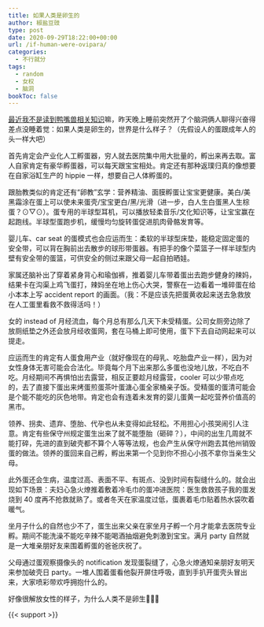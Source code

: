 ```yaml
---
title: 如果人类是卵生的
author: 椒盐豆豉
type: post
date: 2020-09-29T18:22:00+00:00
url: /if-human-were-ovipara/
categories:
  - 不行就分
tags:
  - random
  - 女权
  - 脑洞
bookToc: false
---
```

[最近我不是读到鸭嘴兽相关知识](https://t.me/mtfront/873)嘛，昨天晚上睡前突然开了个脑洞俩人聊得兴奋得差点没睡着觉：如果人类是卵生的，世界是什么样子？（先假设人的蛋跟成年人的头一样大吧）

首先肯定会产业化人工孵蛋器，穷人就去医院集中用大批量的，孵出来再去取。富人自家肯定有豪华孵蛋器，可以每天跟宝宝相处。肯定还有那种返璞归真的像想要在自家浴缸生产的 hippie 一样，想要自己人体孵蛋的。

跟胎教类似的肯定还有“卵教”玄学：营养精油、面膜孵蛋让宝宝更健康。美白/美黑霜涂在蛋上可以使未来蛋壳/宝宝更白/黑/光滑（进一步，白人生白蛋黑人生棕蛋？⊙▽⊙）。蛋专用的半球型耳机，可以播放轻柔音乐/文化知识等，让宝宝赢在起跑线。半球型蛋跑步机，缓慢均匀旋转蛋促进肌肉骨骼发育等。

婴儿车、car seat 的蛋模式也会应运而生：柔软的半球型床垫，能稳定固定蛋的安全带，可以背在胸前出去散步的球形带蛋器。有把手的像个菜篮子一样半球型内壁有安全带的蛋篮，可供安全的侧过来跟父母一起自拍晒娃。

家属还脑补出了穿着紧身背心和瑜伽裤，推着婴儿车带着蛋出去跑步健身的辣妈，结果卡在沟渠上鸡飞蛋打，辣妈坐在地上伤心大哭，警察在一边看着一堆碎蛋在给小本本上写 accident report 的画面。（我：不是应该先把蛋黄收起来送去急救放在人工蛋里看救不救得活吗！）

女的 instead of 月经流血，每个月总有那么几天下未受精蛋。公司女厕旁边除了放厕纸垫之外还会放月经收蛋网，套在马桶上即可使用，蛋下下去自动网起来可以提走。

应运而生的肯定有人蛋食用产业（就好像现在的母乳、吃胎盘产业一样），因为对女性身体无害可能会合法化。毕竟每个月下出来那么多蛋也没地儿放，不吃白不吃。月经期间不再惧怕出去露营，相反正要趁月经露营，cooler 可以少带点吃的，去了直接下蛋出来烤蛋煎蛋茶叶蛋溏心蛋全家桶亲子饭。受精蛋的蛋清可能会是个能不能吃的灰色地带。肯定也会有连着未发育的婴儿蛋黄一起吃营养价值高的黑市。

领养、拐卖、遗弃、堕胎、代孕也从未变得如此轻松。不用担心小孩哭闹引人注意。肯定有些保守州规定蛋生出来了就不能堕胎（砸碎？），中间的出生几周就不能打碎，先进的直到破壳都不算个人等等法规，也会产生从保守州跑去其他州销毁蛋的做法。领养的蛋回来自己孵，孵出来第一个见到你不担心小孩不拿你当亲生父母。

此外蛋还会生病，温度过高、表面不平、有斑点、没到时间有裂缝什么的。就会出现如下场景：夫妇心急火燎推着敷着冷毛巾的蛋冲进医院：医生救救孩子我的蛋发烧到 40 度再不抢救就熟了。或者冬天在家温度过低，蛋裹着毛巾贴着热水袋吹着暖气。

坐月子什么的自然也少不了，蛋生出来父亲在家坐月子孵一个月才能拿去医院专业孵。期间不能洗澡不能吃辛辣不能喝酒抽烟避免刺激到宝宝。满月 party 自然就是一大堆亲朋好友来围着孵蛋的爸爸庆祝了。

父母通过蛋观察摄像头的 notification 发现蛋裂缝了，心急火燎通知亲朋好友明天来参加破壳日 party。一堆人围着蛋看他裂开屏住呼吸，直到手扒开蛋壳头冒出来，大家喷彩带欢呼拥抱什么的。

好像很解放女性的样子，为什么人类不是卵生🤔🤔🤔

{{< support >}}